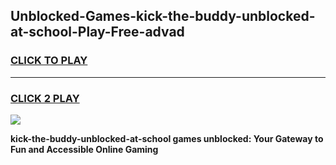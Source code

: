 
## Unblocked-Games-kick-the-buddy-unblocked-at-school-Play-Free-advad
<h3>
<a href="https://premium76.site?title=kick-the-buddy-unblocked-at-school&ref=18A1">CLICK TO PLAY</a></h3>
<hr>

<h3>
<a href="https://premium76.site?title=kick-the-buddy-unblocked-at-school&ref=18A1">CLICK 2 PLAY</a>
  
</h3>

<a href="https://premium76.site?title=kick-the-buddy-unblocked-at-school&ref=18A1"><img src="https://clearcache.store/games.png"></a>


**kick-the-buddy-unblocked-at-school games unblocked: Your Gateway to Fun and Accessible Online Gaming**
